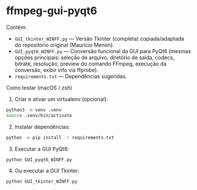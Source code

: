 # ffmpeg-gui-pyqt6

Contém:

- `GUI_tkinter_WINFF.py` — Versão Tkinter (completa) copiada/adaptada do repositório original (Mauricio Menon).
- `GUI_pyqt6_WINFF.py` — Conversão funcional da GUI para PyQt6 (mesmas opções principais: seleção de arquivo, diretório de saída, codecs, bitrate, resolução, preview do comando FFmpeg, execução da conversão, exibir info via ffprobe).
- `requirements.txt` — Dependências sugeridas.

Como testar (macOS / zsh)

1) Criar e ativar um virtualenv (opcional):

```bash
python3 -m venv .venv
source .venv/bin/activate
```

2) Instalar dependências:

```bash
python -m pip install -r requirements.txt
```

3) Executar a GUI PyQt6:

```bash
python GUI_pyqt6_WINFF.py
```

4) Ou executar a GUI Tkinter:

```bash
python GUI_tkinter_WINFF.py
```
